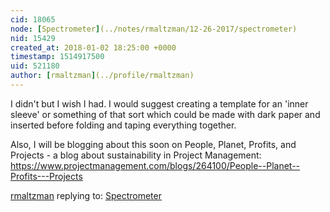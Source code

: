 ```yaml
---
cid: 18065
node: [Spectrometer](../notes/rmaltzman/12-26-2017/spectrometer)
nid: 15429
created_at: 2018-01-02 18:25:00 +0000
timestamp: 1514917500
uid: 521180
author: [rmaltzman](../profile/rmaltzman)
---
```


I didn't but I wish I had.  I would suggest creating a template for an 'inner sleeve' or something of that sort which could be made with dark paper and inserted before folding and taping everything together.

Also, I will be blogging about this soon on People, Planet, Profits, and Projects - a blog about sustainability in Project Management: https://www.projectmanagement.com/blogs/264100/People--Planet--Profits---Projects


[rmaltzman](../profile/rmaltzman) replying to: [Spectrometer](../notes/rmaltzman/12-26-2017/spectrometer)

